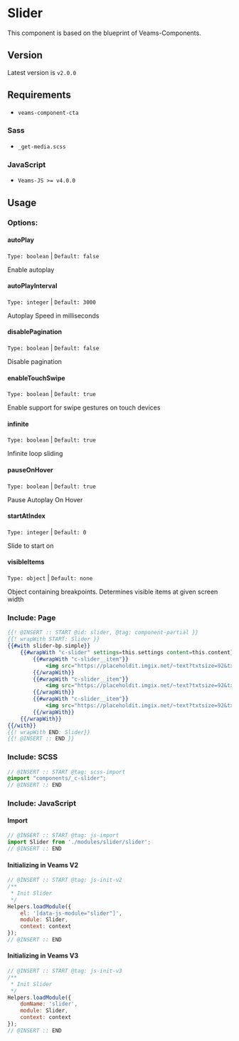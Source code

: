 # Slider

This component is based on the blueprint of Veams-Components.

## Version

Latest version is ```v2.0.0```

## Requirements
- `veams-component-cta`

### Sass
- `_get-media.scss`

### JavaScript
- `Veams-JS >= v4.0.0`

## Usage

### Options:

#### autoPlay
`Type: boolean` | `Default: false`

Enable autoplay

#### autoPlayInterval
`Type: integer` | `Default: 3000`

Autoplay Speed in milliseconds

#### disablePagination
`Type: boolean` | `Default: false`

Disable pagination

#### enableTouchSwipe
`Type: boolean` | `Default: true`

Enable support for swipe gestures on touch devices

#### infinite
`Type: boolean` | `Default: true`

Infinite loop sliding

#### pauseOnHover
`Type: boolean` | `Default: true`

Pause Autoplay On Hover

#### startAtIndex
`Type: integer` | `Default: 0`

Slide to start on

#### visibleItems
`Type: object` | `Default: none`

Object containing breakpoints. Determines visible items at given screen width

### Include: Page

``` hbs
{{! @INSERT :: START @id: slider, @tag: component-partial }}
{{! wrapWith START: Slider }}
{{#with slider-bp.simple}}
	{{#wrapWith "c-slider" settings=this.settings content=this.content}}
		{{#wrapWith "c-slider__item"}}
			<img src="https://placeholdit.imgix.net/~text?txtsize=92&txt=980%C3%97600&w=980&h=600" alt="test">
		{{/wrapWith}}
		{{#wrapWith "c-slider__item"}}
			<img src="https://placeholdit.imgix.net/~text?txtsize=92&txt=980%C3%97600&w=980&h=600" alt="test">
		{{/wrapWith}}
		{{#wrapWith "c-slider__item"}}
			<img src="https://placeholdit.imgix.net/~text?txtsize=92&txt=980%C3%97600&w=980&h=600" alt="test">
		{{/wrapWith}}
	{{/wrapWith}}
{{/with}}
{{! wrapWith END: Slider}}
{{! @INSERT :: END }}
```

### Include: SCSS

``` scss
// @INSERT :: START @tag: scss-import  
@import "components/_c-slider";
// @INSERT :: END
```

### Include: JavaScript

#### Import
``` js
// @INSERT :: START @tag: js-import  
import Slider from './modules/slider/slider';
// @INSERT :: END
```

#### Initializing in Veams V2
``` js
// @INSERT :: START @tag: js-init-v2  
/**
 * Init Slider
 */
Helpers.loadModule({
	el: '[data-js-module="slider"]',
	module: Slider,
	context: context
});
// @INSERT :: END
```

#### Initializing in Veams V3
``` js
// @INSERT :: START @tag: js-init-v3   
/**
 * Init Slider
 */
Helpers.loadModule({
	domName: 'slider',
	module: Slider,
	context: context
});
// @INSERT :: END
```